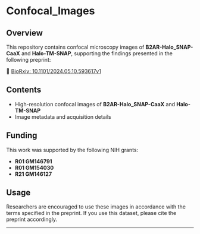 # Confocal_Images

## Overview
This repository contains confocal microscopy images of **B2AR-Halo_SNAP-CaaX** and **Halo-TM-SNAP**, supporting the findings presented in the following preprint:  

📄 [BioRxiv: 10.1101/2024.05.10.593617v1](https://www.biorxiv.org/content/10.1101/2024.05.10.593617v1)  

## Contents
- High-resolution confocal images of **B2AR-Halo_SNAP-CaaX** and **Halo-TM-SNAP**
- Image metadata and acquisition details  

## Funding
This work was supported by the following NIH grants:  
- **R01 GM146791**  
- **R01 GM154030**  
- **R21 GM146127**  

## Usage
Researchers are encouraged to use these images in accordance with the terms specified in the preprint. If you use this dataset, please cite the preprint accordingly.  

---

